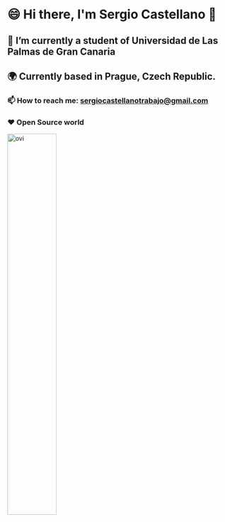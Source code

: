 # 😄 Hi there, I'm Sergio Castellano 👋
## 🔭 I’m currently a student of Universidad de Las Palmas de Gran Canaria
## 🌍 Currently based in Prague, Czech Republic.
### 📫 How to reach me: sergiocastellanotrabajo@gmail.com
### ❤️ Open Source world

<img align = "Center" width = "47%" src="https://github-readme-stats.vercel.app/api/top-langs?username=SCASTELLANO6044&show_icons=true&locale=en&layout=compact&theme=chartreuse-dark" alt="ovi" />

<!--
**SCASTELLANO6044/SCASTELLANO6044** is a ✨ _special_ ✨ repository because its `README.md` (this file) appears on your GitHub profile.

Here are some ideas to get you started:

- 🔭 I’m currently working on ...
- 🌱 I’m currently learning ...
- 👯 I’m looking to collaborate on ...
- 🤔 I’m looking for help with ...
- 💬 Ask me about ...
- 📫 How to reach me: ...
- 😄 Pronouns: ...
- ⚡ Fun fact: ...
-->

